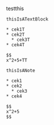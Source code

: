 testthis

~~~{.textblock w=150pt pos=(140pt,160pt) }
thisIsATextBlock

* cek1T
* cek2T
  * cek3T
* cek4T

$$
x^2+5+TT
~~~

~~~note
thisIsANote

* cek1
* cek2
  * cek3
* cek4

$$
x^2+5
$$
~~~

